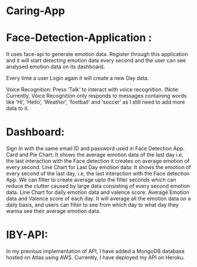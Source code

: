 # Caring-App

# Face-Detection-Application : 
It uses face-api to generate emotion data. Register through this application and it will start detecting emotion data every second and the user can see analysed emotion data on its dashboard.

Every time a user Login again it will create a new Day data. 

Voice Recognition: Press ‘Talk’ to interact with voice recognition. (Note: Currently, Voice Recognition only responds to messages containing words like ‘Hi’, ’Hello’, ‘Weather’,  ‘football’ and ‘soccer’ as I still need to add more data to it.


# Dashboard: 

Sign In with the same email ID and password used in Face Detection App.
Card and Pie Chart: It shows the average emotion data of the last day i.e, the last interaction with the Face detection it creates on average emotion of every second.
Line Chart for Last Day emotion data: It shows the emotion of every second of the last day, i.e, the last interaction with the Face detection App. We can filter to create average upto the filter seconds which can reduce the clutter caused by large data consisting of every second emotion data.
Line Chart for daily emotion data and valence score: Average Emotion data and Valence score of each day. It will average all the emotion data on a daily basis, and users can filter to see from which day to what day they wanna see their average emotion data.


# IBY-API: 
In my previous implementation of API, I have added a MongoDB database hosted on Atlas using AWS. Currently, I have deployed my API on Heroku.
